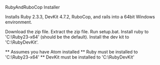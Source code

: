 RubyAndRuboCop Installer

Installs Ruby 2.3.3, DevKit 4.7.2, RuboCop, and rails into a 64bit Windows environment.

Download the zip file.
Extract the zip file.
Run setup.bat.
Install ruby to 'C:\Ruby23-x64' (should be the default).
Install the dev kit to 'C:\RubyDevKit'.

** Assumes you have Atom installed
** Ruby must be installed to 'C:\Ruby23-x64'
** DevKit must be installed to 'C:\RubyDevKit'
